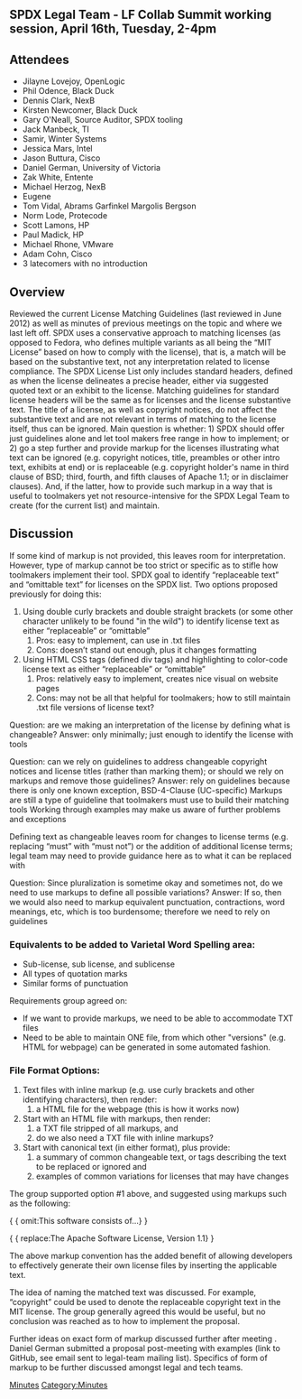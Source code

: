## SPDX Legal Team - LF Collab Summit working session, April 16th, Tuesday, 2-4pm

## Attendees

  - Jilayne Lovejoy, OpenLogic
  - Phil Odence, Black Duck
  - Dennis Clark, NexB
  - Kirsten Newcomer, Black Duck
  - Gary O'Neall, Source Auditor, SPDX tooling
  - Jack Manbeck, TI
  - Samir, Winter Systems
  - Jessica Mars, Intel
  - Jason Buttura, Cisco
  - Daniel German, University of Victoria
  - Zak White, Entente
  - Michael Herzog, NexB
  - Eugene
  - Tom Vidal, Abrams Garfinkel Margolis Bergson
  - Norm Lode, Protecode
  - Scott Lamons, HP
  - Paul Madick, HP
  - Michael Rhone, VMware
  - Adam Cohn, Cisco
  - 3 latecomers with no introduction

## Overview

Reviewed the current License Matching Guidelines (last reviewed in June
2012) as well as minutes of previous meetings on the topic and where we
last left off. SPDX uses a conservative approach to matching licenses
(as opposed to Fedora, who defines multiple variants as all being the
“MIT License” based on how to comply with the license), that is, a
match will be based on the substantive text, not any interpretation
related to license compliance. The SPDX License List only includes
standard headers, defined as when the license delineates a precise
header, either via suggested quoted text or an exhibit to the license.
Matching guidelines for standard license headers will be the same as for
licenses and the license substantive text. The title of a license, as
well as copyright notices, do not affect the substantive text and are
not relevant in terms of matching to the license itself, thus can be
ignored. Main question is whether: 1) SPDX should offer just guidelines
alone and let tool makers free range in how to implement; or 2) go a
step further and provide markup for the licenses illustrating what text
can be ignored (e.g. copyright notices, title, preambles or other intro
text, exhibits at end) or is replaceable (e.g. copyright holder's name
in third clause of BSD; third, fourth, and fifth clauses of Apache 1.1;
or in disclaimer clauses). And, if the latter, how to provide such
markup in a way that is useful to toolmakers yet not resource-intensive
for the SPDX Legal Team to create (for the current list) and maintain.

## Discussion

If some kind of markup is not provided, this leaves room for
interpretation. However, type of markup cannot be too strict or specific
as to stifle how toolmakers implement their tool. SPDX goal to identify
“replaceable text” and “omittable text” for licenses on the SPDX list.
Two options proposed previously for doing this:

1.  Using double curly brackets and double straight brackets (or some
    other character unlikely to be found "in the wild") to identify
    license text as either “replaceable” or “omittable”
    1.  Pros: easy to implement, can use in .txt files
    2.  Cons: doesn’t stand out enough, plus it changes formatting
2.  Using HTML CSS tags (defined div tags) and highlighting to
    color-code license text as either “replaceable” or “omittable”
    1.  Pros: relatively easy to implement, creates nice visual on
        website pages
    2.  Cons: may not be all that helpful for toolmakers; how to still
        maintain .txt file versions of license text?

Question: are we making an interpretation of the license by defining
what is changeable? Answer: only minimally; just enough to identify the
license with tools

Question: can we rely on guidelines to address changeable copyright
notices and license titles (rather than marking them); or should we rely
on markups and remove those guidelines? Answer: rely on guidelines
because there is only one known exception, BSD-4-Clause (UC-specific)
Markups are still a type of guideline that toolmakers must use to build
their matching tools Working through examples may make us aware of
further problems and exceptions

Defining text as changeable leaves room for changes to license terms
(e.g. replacing “must” with “must not”) or the addition of additional
license terms; legal team may need to provide guidance here as to what
it can be replaced with

Question: Since pluralization is sometime okay and sometimes not, do we
need to use markups to define all possible variations? Answer: If so,
then we would also need to markup equivalent punctuation, contractions,
word meanings, etc, which is too burdensome; therefore we need to rely
on guidelines

### Equivalents to be added to Varietal Word Spelling area:

  - Sub-license, sub license, and sublicense
  - All types of quotation marks
  - Similar forms of punctuation

Requirements group agreed on:

  - If we want to provide markups, we need to be able to accommodate TXT
    files
  - Need to be able to maintain ONE file, from which other "versions"
    (e.g. HTML for webpage) can be generated in some automated fashion.

### File Format Options:

1.  Text files with inline markup (e.g. use curly brackets and other
    identifying characters), then render:
    1.  a HTML file for the webpage (this is how it works now)
2.  Start with an HTML file with markups, then render:
    1.  a TXT file stripped of all markups, and
    2.  do we also need a TXT file with inline markups?
3.  Start with canonical text (in either format), plus provide:
    1.  a summary of common changeable text, or tags describing the text
        to be replaced or ignored and
    2.  examples of common variations for licenses that may have changes

The group supported option \#1 above, and suggested using markups such
as the following:

{ { omit:This software consists of…} }

{ { replace:The Apache Software License, Version 1.1} }

The above markup convention has the added benefit of allowing developers
to effectively generate their own license files by inserting the
applicable text.

The idea of naming the matched text was discussed. For example,
“copyright” could be used to denote the replaceable copyright text in
the MIT license. The group generally agreed this would be useful, but no
conclusion was reached as to how to implement the proposal.

Further ideas on exact form of markup discussed further after meeting .
Daniel German submitted a proposal post-meeting with examples (link to
GitHub, see email sent to legal-team mailing list). Specifics of form of
markup to be further discussed amongst legal and tech teams.

[Minutes](Category:Legal "wikilink")
[Category:Minutes](Category:Minutes "wikilink")
